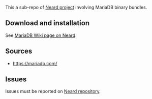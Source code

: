 This a sub-repo of [Neard project](https://github.com/crazy-max/neard) involving MariaDB binary bundles.

## Download and installation

See [MariaDB Wiki page on Neard](https://github.com/crazy-max/neard/wiki/binMariaDB).

## Sources

* https://mariadb.com/

## Issues

Issues must be reported on [Neard repository](https://github.com/crazy-max/neard/issues).
